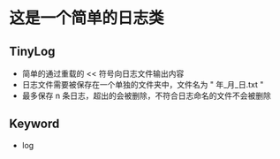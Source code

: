 ﻿# 这是一个简单的日志类

## TinyLog

* 简单的通过重载的 << 符号向日志文件输出内容
* 日志文件需要被保存在一个单独的文件夹中，文件名为 " 年_月_日.txt "
* 最多保存 n 条日志，超出的会被删除，不符合日志命名的文件不会被删除

## Keyword

* log
